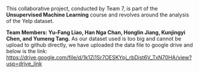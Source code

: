 This collaborative project, conducted by Team 7, is part of the **Unsupervised Machine Learning** course and revolves around the analysis of the Yelp dataset.

**Team Members: Yu-Fang Liao, Han Nga Chan, Honglin Jiang, Kunjingyi Chen, and Yumeng Tang.**
As our dataset used is too big and cannot be upload to github directly, we have uploaded the data file to google drive and below is the link: https://drive.google.com/file/d/1k1Zi1Sr7OESKYpj_rbDist6V_TxN70HA/view?usp=drive_link 

